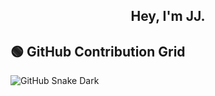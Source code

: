 <div align="center"><h2>Hey, I'm JJ.</h2></div>

## 🟢 GitHub Contribution Grid
![GitHub Snake Dark](https://raw.githubusercontent.com/jj-jamen/jj-jamen/output/github-contribution-grid-snake-dark.svg#gh-dark-mode-only)
